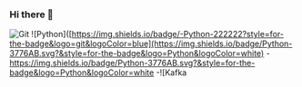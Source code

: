 ### Hi there 👋

![Git](https://img.shields.io/badge/-Git-F05032?style=for-the-badge&logo=git&logoColor=ffffff)
![Python]([https://img.shields.io/badge/-Python-222222?style=for-the-badge&logo=git&logoColor=blue](https://img.shields.io/badge/Python-3776AB.svg?&style=for-the-badge&logo=Python&logoColor=white)
-https://img.shields.io/badge/Python-3776AB.svg?&style=for-the-badge&logo=Python&logoColor=white
-![Kafka

<!--
**PPPSH/pppsh** is a ✨ _special_ ✨ repository because its `README.md` (this file) appears on your GitHub profile.

Here are some ideas to get you started:

- 🔭 I’m currently working on ...
- 🌱 I’m currently learning ...
- 👯 I’m looking to collaborate on ...
- 🤔 I’m looking for help with ...
- 💬 Ask me about ...
- 📫 How to reach me: ...
- 😄 Pronouns: ...
- ⚡ Fun fact: ...
-->

